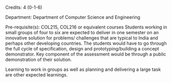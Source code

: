 Credits: 4 (0-1-6)

Department: Department of Computer Science and Engineering

Pre-requisite(s): COL215, COL216 or equivalent courses Students working in small groups of four to six are expected to deliver in one semester on an innovative solution for problems/ challenges that are typical to India and perhaps other developing countries. The students would have to go through the full cycle of specification, design and prototyping/building a concept demonstrator. Key component of the assessment would be through a public demonstration of their solution.

Learning to work in groups as well as planning and delivering a large task are other expected learnings.